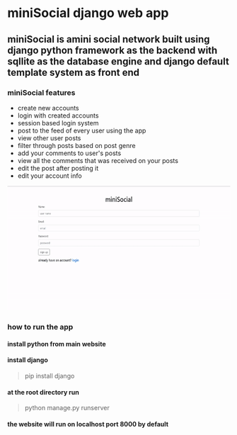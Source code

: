 # miniSocial django web app
## miniSocial is  amini social network built using django python framework as the backend with sqllite as the database engine and django default template system as front end

### miniSocial features
<ul>
<li>create new accounts</li>
<li>login with created accounts</li>
<li>session based login system</li>
<li>post to the feed of every user using the app</li>
<li>view other user posts</li>
<li>filter through posts based on post genre</li>
<li>add your comments to user's posts</li>
<li>view all the comments that was received on your posts</li>
<li>edit the post after posting it</li>
<li>edit your account info</li>
</ul>

![preview](screenshots/preview.gif)


### how to run the app

#### install python from main website 

#### install django 
> pip install django

#### at the root directory run 
> python manage.py runserver 

#### the website will run on localhost port 8000 by default